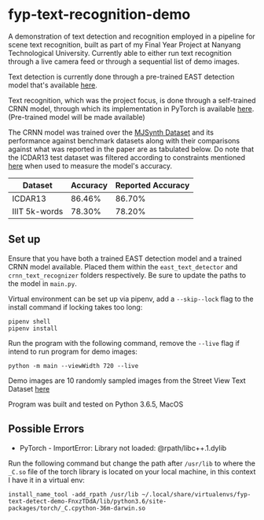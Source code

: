 # fyp-text-recognition-demo

A demonstration of text detection and recognition employed in a pipeline for scene text recognition, built as part of my Final Year Project at Nanyang Technological University. Currently able to either run text recognition through a live camera feed or through a sequential list of demo images.

Text detection is currently done through a pre-trained EAST detection model that's available [here](https://www.dropbox.com/s/r2ingd0l3zt8hxs/frozen_east_text_detection.tar.gz?dl=1).

Text recognition, which was the project focus, is done through a self-trained CRNN model, through which its implementation in PyTorch is available [here](https://github.com/meijieru/crnn.pytorch). (Pre-trained model will be made available)

The CRNN model was trained over the [MJSynth Dataset](https://www.robots.ox.ac.uk/~vgg/data/text/) and its performance against benchmark datasets along with their comparisons against what was reported in the paper are as tabulated below. Do note that the ICDAR13 test dataset was filtered according to constraints mentioned [here](https://github.com/meijieru/crnn.pytorch/issues/5) when used to measure the model's accuracy.

| Dataset | Accuracy | Reported Accuracy |
|--|--|--|
| ICDAR13 | 86.46% | 86.70% |
| IIIT 5k-words | 78.30% | 78.20% |

## Set up

Ensure that you have both a trained EAST detection model and a trained CRNN model available. Placed them within the `east_text_detector` and `crnn_text_recognizer` folders respectively. Be sure to update the paths to the model in `main.py`.  

Virtual environment can be set up via pipenv, add a `--skip--lock` flag to the install command if locking takes too long:

```
pipenv shell
pipenv install
```

Run the program with the following command, remove the `--live` flag if intend to run program for demo images:

`python -m main --viewWidth 720 --live`

Demo images are 10 randomly sampled images from the Street View Text Dataset [here](http://vision.ucsd.edu/~kai/svt/) 

Program was built and tested on Python 3.6.5, MacOS

## Possible Errors

- PyTorch - ImportError: Library not loaded: @rpath/libc++.1.dylib

Run the following command but change the path after `/usr/lib` to where the `_C.so` file of the torch library is located on your local machine, in this context I have it in a virtual env:

`install_name_tool -add_rpath /usr/lib ~/.local/share/virtualenvs/fyp-text-detect-demo-FnxzTDdA/lib/python3.6/site-packages/torch/_C.cpython-36m-darwin.so`
